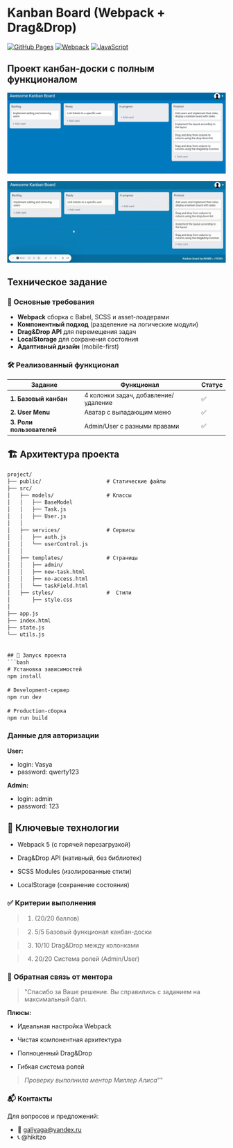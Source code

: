 # Kanban Board (Webpack + Drag&Drop)

[![GitHub Pages](https://img.shields.io/badge/Live_Demo-FF6B6B?style=for-the-badge&logo=github)](https://your-username.github.io/kanban-board)
[![Webpack](https://img.shields.io/badge/Webpack-8DD6F9?style=for-the-badge&logo=webpack)](https://webpack.js.org/)
[![JavaScript](https://img.shields.io/badge/JavaScript-F7DF1E?style=for-the-badge&logo=javascript)](https://developer.mozilla.org/ru/docs/Web/JavaScript)

## Проект канбан-доски с полным функционалом

![Превью приложения](./public/ExampleCanbanBoard.png)

<img src="./public/ScreenityCanban.gif" >

## Техническое задание

### 📌 Основные требования
- **Webpack** сборка с Babel, SCSS и asset-лоадерами
- **Компонентный подход** (разделение на логические модули)
- **Drag&Drop API** для перемещения задач
- **LocalStorage** для сохранения состояния
- **Адаптивный дизайн** (mobile-first)

### 🛠 Реализованный функционал
| Задание | Функционал | Статус |
|---------|------------|--------|
| **1. Базовый канбан** | 4 колонки задач, добавление/удаление | ✅ |
| **2. User Menu** | Аватар с выпадающим меню | ✅ |
| **3. Роли пользователей** | Admin/User с разными правами | ✅ |

## 🏗️ Архитектура проекта
```text
project/
├── public/                     # Статические файлы
├── src/
│   ├── models/                 # Классы
│   │   ├── BaseModel
│   │   ├── Task.js
│   │   ├── User.js
│   │
│   ├── services/               # Сервисы
│   │   ├── auth.js
│   │   └── userControl.js
│   │
│   ├── templates/              # Страницы
│   │   ├── admin/
│   │   ├── new-task.html
│   │   ├── no-access.html
│   │   └── taskField.html
│   ├── styles/                 #  Стили
│       ├── style.css
│
├── app.js
├── index.html
├── state.js
└── utils.js


## 🚀 Запуск проекта
```bash
# Установка зависимостей
npm install

# Development-сервер
npm run dev

# Production-сборка
npm run build
```
### Данные для авторизации

**User:**

- login: Vasya
- password: qwerty123

**Admin:**

- login: admin
- password: 123

## 🔧 Ключевые технологии
- Webpack 5 (с горячей перезагрузкой)

- Drag&Drop API (нативный, без библиотек)

- SCSS Modules (изолированные стили)

- LocalStorage (сохранение состояния)

### ✅ Критерии выполнения 
> 1. (20/20 баллов)

> 2. 5/5 Базовый функционал канбан-доски

> 3. 10/10 Drag&Drop между колонками

> 4. 20/20 Система ролей (Admin/User)

### 📝 Обратная связь от ментора
> "Спасибо за Ваше решение. Вы справились с заданием на максимальный балл.

**Плюсы:**

* Идеальная настройка Webpack

* Чистая компонентная архитектура

* Полноценный Drag&Drop

* Гибкая система ролей

>*Проверку выполнила ментор Миллер Алиса*""

### 📬 Контакты
Для вопросов и предложений:
* 📧 galiyaga@yandex.ru
* 📞 @hikitzo